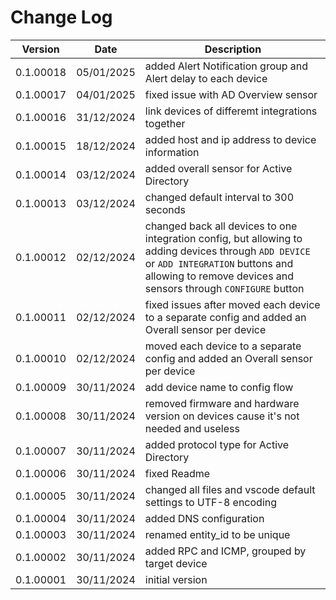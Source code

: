 # Change Log

| Version | Date | Description |
| --- | --- | --- |
| 0.1.00018 | 05/01/2025 | added Alert Notification group and Alert delay to each device |
| 0.1.00017 | 04/01/2025 | fixed issue with AD Overview sensor |
| 0.1.00016 | 31/12/2024 | link devices of differemt integrations together |
| 0.1.00015 | 18/12/2024 | added host and ip address to device information |
| 0.1.00014 | 03/12/2024 | added overall sensor for Active Directory |
| 0.1.00013 | 03/12/2024 | changed default interval to 300 seconds |
| 0.1.00012 | 02/12/2024 | changed back all devices to one integration config, but allowing to adding devices through `ADD DEVICE` or `ADD INTEGRATION` buttons and allowing to remove devices and sensors through `CONFIGURE` button |
| 0.1.00011 | 02/12/2024 | fixed issues after moved each device to a separate config and added an Overall sensor per device |
| 0.1.00010 | 02/12/2024 | moved each device to a separate config and added an Overall sensor per device |
| 0.1.00009 | 30/11/2024 | add device name to config flow |
| 0.1.00008 | 30/11/2024 | removed firmware and hardware version on devices cause it's not needed and useless |
| 0.1.00007 | 30/11/2024 | added protocol type for Active Directory |
| 0.1.00006 | 30/11/2024 | fixed Readme |
| 0.1.00005 | 30/11/2024 | changed all files and vscode default settings to UTF-8 encoding |
| 0.1.00004 | 30/11/2024 | added DNS configuration |
| 0.1.00003 | 30/11/2024 | renamed entity_id to be unique |
| 0.1.00002 | 30/11/2024 | added RPC and ICMP, grouped by target device |
| 0.1.00001 | 30/11/2024 | initial version |
